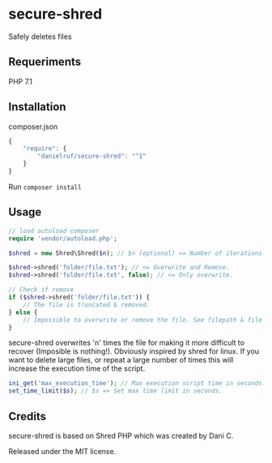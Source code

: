 # secure-shred

Safely deletes files

## Requeriments
PHP 7.1

## Installation

composer.json

```javascript
{
	"require": {
		"danielruf/secure-shred": "^1"
	}
}
```

Run `composer install`

## Usage
```php
// load autoload composer
require 'vendor/autoload.php';

$shred = new Shred\Shred($n); // $n (optional) <= Number of iterations. Default 3.

$shred->shred('folder/file.txt'); // <= Overwrite and Remove.
$shred->shred('folder/file.txt', false); // <= Only overwrite.

// Check if remove
if ($shred->shred('folder/file.txt')) {
	// The file is truncated & removed.
} else {
	// Impossible to overwrite or remove the file. See filepath & file permissions.
}
```

secure-shred overwrites 'n' times the file for making it more difficult to recover (Imposible is nothing!). Obviously inspired by shred for linux.
If you want to delete large files, or repeat a large number of times this will increase the execution time of the script.

```php
ini_get('max_execution_time'); // Max execution script time in seconds.
set_time_limit($s); // $s => Set max time limit in seconds.
```

## Credits
secure-shred is based on Shred PHP which was created by Dani C.

Released under the MIT license.